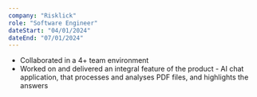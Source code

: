 ```yaml
---
company: "Risklick"
role: "Software Engineer"
dateStart: "04/01/2024"
dateEnd: "07/01/2024"
---
```


- Collaborated in a 4+ team environment
- Worked on and delivered an integral feature of the product - AI chat
application, that processes and analyses PDF files, and highlights the answers